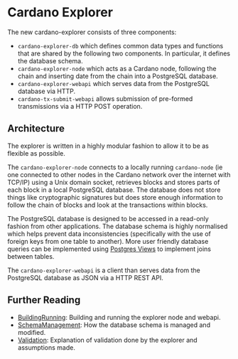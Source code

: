 # Cardano Explorer

The new cardano-explorer consists of three components:

* `cardano-explorer-db` which defines common data types and functions that are shared by the
  following two components. In particular, it defines the database schema.
* `cardano-explorer-node` which acts as a Cardano node, following the chain and inserting
  date from the chain into a PostgreSQL database.
* `cardano-explorer-webapi` which serves data from the PostgreSQL database via HTTP.
* `cardano-tx-submit-webapi` allows submission of pre-formed transmissions via a HTTP POST
  operation.


## Architecture

The explorer is written in a highly modular fashion to allow it to be as flexible as possible.

The `cardano-explorer-node` connects to a locally running `cardano-node` (ie one connected to other
nodes in the Cardano network over the internet with TCP/IP) using a Unix domain socket, retrieves
blocks and stores parts of each block in a local PostgreSQL database. The database does not store
things like cryptographic signatures but does store enough information to follow the chain of
blocks and look at the transactions within blocks.

The PostgreSQL database is designed to be accessed in a read-only fashion from other applications.
The database schema is highly normalised which helps prevent data inconsistencies (specifically
with the use of foreign keys from one table to another). More user friendly database queries can be
implemented using [Postgres Views][PostgresView] to implement joins between tables.

The `cardano-explorer-webapi` is a client than serves data from the PostgreSQL database as JSON via a
HTTP REST API.


## Further Reading

* [BuildingRunning][BuildingRunning]: Building and running the explorer node and webapi.
* [SchemaManagement][Schema Management]: How the database schema is managed and modified.
* [Validation][Validation]: Explanation of validation done by the explorer and assumptions made.

[BuildingRunning]: doc/building-running.md
[PostgresView]: https://www.postgresql.org/docs/current/sql-createview.html
[Schema Management]: doc/schema-management.md
[Validation]: doc/validation.md
